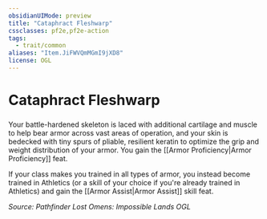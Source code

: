 ```yaml
---
obsidianUIMode: preview
title: "Cataphract Fleshwarp"
cssclasses: pf2e,pf2e-action
tags:
  - trait/common
aliases: "Item.JiFWVQmMGmI9jXD8"
license: OGL
---
```

# Cataphract Fleshwarp

### 






Your battle-hardened skeleton is laced with additional cartilage and muscle to help bear armor across vast areas of operation, and your skin is bedecked with tiny spurs of pliable, resilient keratin to optimize the grip and weight distribution of your armor. You gain the [[Armor Proficiency|Armor Proficiency]] feat.

If your class makes you trained in all types of armor, you instead become trained in Athletics (or a skill of your choice if you're already trained in Athletics) and gain the [[Armor Assist|Armor Assist]] skill feat.

*Source: Pathfinder Lost Omens: Impossible Lands*
*OGL*